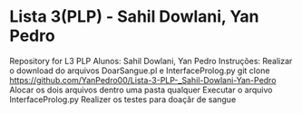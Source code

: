 # Lista 3(PLP) - Sahil Dowlani, Yan Pedro
Repository for L3 PLP
Alunos: Sahil Dowlani, Yan Pedro
Instruções:
Realizar o download do arquivos DoarSangue.pl e InterfaceProlog.py
git clone https://github.com/YanPedro00/Lista-3-PLP-_Sahil-Dowlani-Yan-Pedro
Alocar os dois arquivos dentro uma pasta qualquer
Executar o arquivo InterfaceProlog.py
Realizer os testes para doaçãr de sangue
